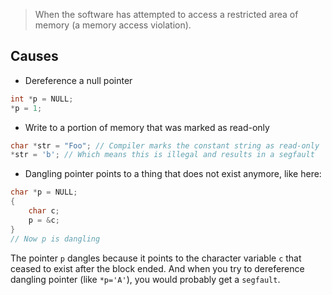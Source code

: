 >When the software has attempted to access a restricted area of memory (a memory access violation).
## Causes
* Dereference a null pointer
```cpp
int *p = NULL;
*p = 1;
```
* Write to a portion of memory that was marked as read-only
```c++
char *str = "Foo"; // Compiler marks the constant string as read-only
*str = 'b'; // Which means this is illegal and results in a segfault
```
* Dangling pointer points to a thing that does not exist anymore, like here:
```cpp
char *p = NULL;
{
    char c;
    p = &c;
}
// Now p is dangling
```
The pointer `p` dangles because it points to the character variable `c` that ceased to exist after the block ended. And when you try to dereference dangling pointer (like `*p='A'`), you would probably get a `segfault`.